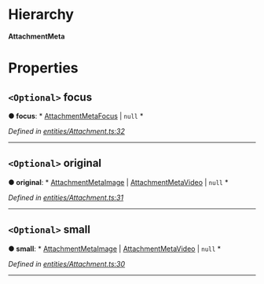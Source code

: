 

# Hierarchy

**AttachmentMeta**

# Properties

<a id="focus"></a>

## `<Optional>` focus

**● focus**: * [AttachmentMetaFocus](_entities_attachment_.attachmentmetafocus.md) &#124; `null`
*

*Defined in [entities/Attachment.ts:32](https://github.com/lagunehq/core/blob/b472bda/src/entities/Attachment.ts#L32)*

___
<a id="original"></a>

## `<Optional>` original

**● original**: * [AttachmentMetaImage](_entities_attachment_.attachmentmetaimage.md) &#124; [AttachmentMetaVideo](_entities_attachment_.attachmentmetavideo.md) &#124; `null`
*

*Defined in [entities/Attachment.ts:31](https://github.com/lagunehq/core/blob/b472bda/src/entities/Attachment.ts#L31)*

___
<a id="small"></a>

## `<Optional>` small

**● small**: * [AttachmentMetaImage](_entities_attachment_.attachmentmetaimage.md) &#124; [AttachmentMetaVideo](_entities_attachment_.attachmentmetavideo.md) &#124; `null`
*

*Defined in [entities/Attachment.ts:30](https://github.com/lagunehq/core/blob/b472bda/src/entities/Attachment.ts#L30)*

___

